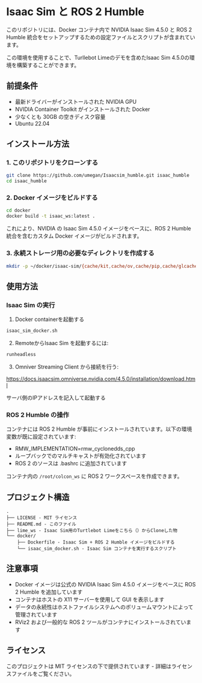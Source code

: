 # Isaac Sim と ROS 2 Humble

このリポジトリには、Docker コンテナ内で NVIDIA Isaac Sim 4.5.0 と ROS 2 Humble 統合をセットアップするための設定ファイルとスクリプトが含まれています。

この環境を使用することで、Turllebot Limeのデモを含めたIsaac Sim 4.5.0の環境を構築することができます。

## 前提条件

- 最新ドライバーがインストールされた NVIDIA GPU
- NVIDIA Container Toolkit がインストールされた Docker
- 少なくとも 30GB の空きディスク容量
- Ubuntu 22.04 

## インストール方法

### 1. このリポジトリをクローンする

```bash
git clone https://github.com/umegan/Isaacsim_humble.git isaac_humble
cd isaac_humble
```

### 2. Docker イメージをビルドする

```bash
cd docker
docker build -t isaac_ws:latest .
```

これにより、NVIDIA の Isaac Sim 4.5.0 イメージをベースに、ROS 2 Humble 統合を含むカスタム Docker イメージがビルドされます。

### 3. 永続ストレージ用の必要なディレクトリを作成する

```bash
mkdir -p ~/docker/isaac-sim/{cache/kit,cache/ov,cache/pip,cache/glcache,cache/computecache,logs,data,documents}
```

## 使用方法


### Isaac Sim の実行

1. Docker containerを起動する
```bash
isaac_sim_docker.sh
```

2. RemoteからIsaac Sim を起動するには:

```bash
runheadless
```

3. Omniver Streaming Client から接続を行う:

https://docs.isaacsim.omniverse.nvidia.com/4.5.0/installation/download.html

サーバ側のIPアドレスを記入して起動する

### ROS 2 Humble の操作

コンテナには ROS 2 Humble が事前にインストールされています。以下の環境変数が既に設定されています:

- RMW_IMPLEMENTATION=rmw_cyclonedds_cpp
- ループバックでのマルチキャストが有効化されています
- ROS 2 のソースは .bashrc に追加されています

コンテナ内の `/root/colcon_ws` に ROS 2 ワークスペースを作成できます。

## プロジェクト構造

```
.
├── LICENSE - MIT ライセンス
├── README.md - このファイル
├── lime_ws - Isaac Sim用のTurtlebot Limeをこちら（）からCloneした物
└── docker/
    ├── Dockerfile - Isaac Sim + ROS 2 Humble イメージをビルドする
    └── isaac_sim_docker.sh - Isaac Sim コンテナを実行するスクリプト
```

## 注意事項

- Docker イメージは公式の NVIDIA Isaac Sim 4.5.0 イメージをベースに ROS 2 Humble を追加しています
- コンテナはホストの X11 サーバーを使用して GUI を表示します
- データの永続性はホストファイルシステムへのボリュームマウントによって管理されています
- RViz2 および一般的な ROS 2 ツールがコンテナにインストールされています

## ライセンス

このプロジェクトは MIT ライセンスの下で提供されています - 詳細はライセンスファイルをご覧ください。
